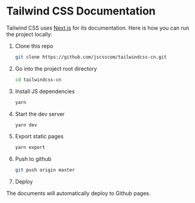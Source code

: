 # Tailwind CSS Documentation

Tailwind CSS uses [Next.js](https://nextjs.org/) for its documentation. Here is how you can run the project locally:

1. Clone this repo

    ```sh
    git clone https://github.com/jscsscom/tailwindcss-cn.git
    ```

2. Go into the project root directory

    ```sh
    cd tailwindcss-cn
    ```

3. Install JS dependencies

    ```sh
    yarn
    ```

4. Start the dev server

    ```sh
    yarn dev
    ```

5. Export static pages

    ```sh
    yarn export
    ```

6. Push to github

    ```sh
    git push origin master
    ```

7. Deploy

The documents will automatically deploy to Github pages.